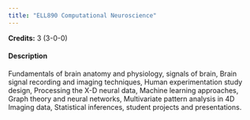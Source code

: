 ```yaml
---
title: "ELL890 Computational Neuroscience"
---
```

**Credits:** 3 (3-0-0)

#### Description
Fundamentals of brain anatomy and physiology, signals of brain, Brain signal recording and imaging techniques, Human experimentation study design, Processing the X-D neural data, Machine learning approaches, Graph theory and neural networks, Multivariate pattern analysis in 4D Imaging data, Statistical inferences, student projects and presentations.